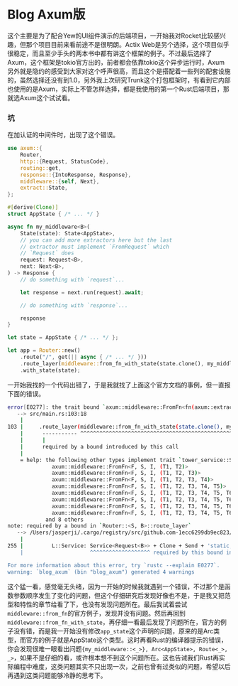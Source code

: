 # Blog Axum版
这个主要是为了配合Yew的UI组件演示的后端项目，一开始我对Rocket比较感兴趣，但那个项目目前来看前途不是很明朗。Actix Web是另个选择，这个项目似乎很稳定，而且至少手头的两本书中都有讲这个框架的例子。不过最后选择了Axum，这个框架是tokio官方出的，前者都会依靠tokio这个异步运行时，Axum另外就是隐约的感受到大家对这个呼声很高，而且这个是搭配着一些列的配套设施的，虽然选择还没有到1.0，另外我上次研究Trunk这个打包框架时，有看到它内部也使用的是Axum，实际上不管怎样选择，都是我使用的第一个Rust后端项目，那就选Axum这个试试看。

### 坑

在加认证的中间件时，出现了这个错误。

```rust
use axum::{
    Router,
    http::{Request, StatusCode},
    routing::get,
    response::{IntoResponse, Response},
    middleware::{self, Next},
    extract::State,
};

#[derive(Clone)]
struct AppState { /* ... */ }

async fn my_middleware<B>(
    State(state): State<AppState>,
    // you can add more extractors here but the last
    // extractor must implement `FromRequest` which
    // `Request` does
    request: Request<B>,
    next: Next<B>,
) -> Response {
    // do something with `request`...

    let response = next.run(request).await;

    // do something with `response`...

    response
}

let state = AppState { /* ... */ };

let app = Router::new()
    .route("/", get(|| async { /* ... */ }))
    .route_layer(middleware::from_fn_with_state(state.clone(), my_middleware))
    .with_state(state);

```

一开始我找的一个代码出错了，于是我就找了上面这个官方文档的事例，但一直报下面的错误。

```sh
error[E0277]: the trait bound `axum::middleware::FromFn<fn(axum::extract::State<AppState>, Request<_>, Next<_>) -> impl Future<Output = Response<http_body::combinators::box_body::UnsyncBoxBody<axum::body::Bytes, axum::Error>>> {my_middleware::<_>}, Arc<AppState>, Route<_>, _>: tower_service::Service<Request<_>>` is not satisfied
   --> src/main.rs:103:18
    |
103 |     .route_layer(middleware::from_fn_with_state(state.clone(), my_middleware))
    |      ----------- ^^^^^^^^^^^^^^^^^^^^^^^^^^^^^^^^^^^^^^^^^^^^^^^^^^^^^^^^^^^^ the trait `tower_service::Service<Request<_>>` is not implemented for `axum::middleware::FromFn<fn(axum::extract::State<AppState>, Request<_>, Next<_>) -> impl Future<Output = Response<http_body::combinators::box_body::UnsyncBoxBody<axum::body::Bytes, axum::Error>>> {my_middleware::<_>}, Arc<AppState>, Route<_>, _>`
    |      |
    |      required by a bound introduced by this call
    |
    = help: the following other types implement trait `tower_service::Service<Request>`:
              axum::middleware::FromFn<F, S, I, (T1, T2)>
              axum::middleware::FromFn<F, S, I, (T1, T2, T3)>
              axum::middleware::FromFn<F, S, I, (T1, T2, T3, T4)>
              axum::middleware::FromFn<F, S, I, (T1, T2, T3, T4, T5)>
              axum::middleware::FromFn<F, S, I, (T1, T2, T3, T4, T5, T6)>
              axum::middleware::FromFn<F, S, I, (T1, T2, T3, T4, T5, T6, T7)>
              axum::middleware::FromFn<F, S, I, (T1, T2, T3, T4, T5, T6, T7, T8)>
              axum::middleware::FromFn<F, S, I, (T1, T2, T3, T4, T5, T6, T7, T8, T9)>
            and 8 others
note: required by a bound in `Router::<S, B>::route_layer`
   --> /Users/jasperji/.cargo/registry/src/github.com-1ecc6299db9ec823/axum-0.6.20/src/routing/mod.rs:255:21
    |
255 |         L::Service: Service<Request<B>> + Clone + Send + 'static,
    |                     ^^^^^^^^^^^^^^^^^^^ required by this bound in `Router::<S, B>::route_layer`

For more information about this error, try `rustc --explain E0277`.
warning: `blog_axum` (bin "blog_axum") generated 4 warnings

```

这个猛一看，感觉毫无头绪，因为一开始的时候我就遇到一个错误，不过那个是函数参数顺序发生了变化的问题，但这个仔细研究后发现好像也不是，于是我又把范型和特性的章节给看了下，也没有发现问题所在。最后我试着尝试`middleware::from_fn`的官方例子，发现并没有问题。然后再回到`middleware::from_fn_with_state`，再仔细一看最后发现了问题所在，官方的例子没有错，而是我一开始没有修改`app_state`这个声明的问题，原来的是Arc类型，而官方的例子就是AppState这个类型。这时再看Rust的编译器提示的错误，你会发现很难一眼看出问题`{my_middleware::<_>}, Arc<AppState>, Route<_>, _>`，如果不是仔细的看，或许根本想不到这个问题所在。这也告诫我们Rust再实际编程中难度，这类问题其实不只出现一次，之前也曾有过类似的问题，希望以后再遇到这类问题能够冷静的思考下。


